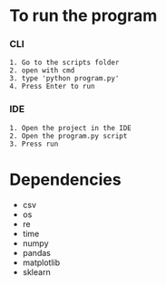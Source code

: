 # To run the program
### CLI
```
1. Go to the scripts folder
2. open with cmd
3. type 'python program.py'
4. Press Enter to run
```
### IDE
```
1. Open the project in the IDE
2. Open the program.py script
3. Press run
```

# Dependencies
- csv
- os
- re
- time
- numpy
- pandas
- matplotlib
- sklearn
